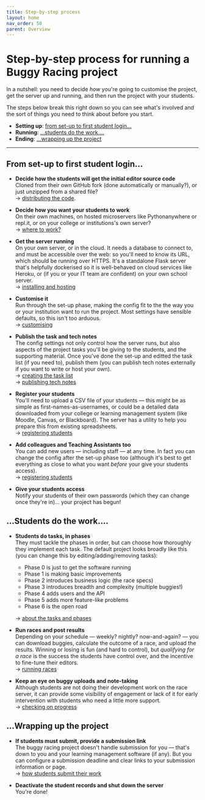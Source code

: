 ```yaml
---
title: Step-by-step process
layout: home
nav_order: 50
parent: Overview
---
```


# Step-by-step process for running a Buggy Racing project

In a nutshell: you need to decide _how_ you're going to customise the project,
get the server up and running, and then run the project with your students.

The steps below break this right down so you can see what's involved
and the sort of things you need to think about before you start.

* **Setting up**: [from set-up to first student login...](#from-set-up-to-first-student-login)
* **Running**: [...students do the work....](#students-do-the-work)
* **Ending**: […wrapping up the project](#wrapping-up-the-project)

---

## From set-up to first student login...

* **Decide how the students will get the initial editor source code**  
  Cloned from their own GitHub fork (done automatically or manually?), or just
  unzipped from a shared file?  
  → [distributing the code](../buggy-editor/distributing-the-code).

* **Decide how you want your students to work**  
  On their own machines, on hosted microservers like Pythonanywhere or repl.it,
  or on your college or institutions's own server?  
  → [where to work?](../buggy-editor/running-where)

* **Get the server running**  
  On your own server, or in the cloud. It needs a database to connect to, and
  must be accessible over the web: so you'll need to know its URL, which should
  be running over HTTPS. It's a standalone Flask server that's helpfully
  dockerised so it is well-behaved on cloud services like Heroku, or (if you or
  your IT team are confident) on your own school server.  
  → [installing and hosting](../hosting)
  
* **Customise it**  
  Run through the set-up phase, making the config fit to the the way you or
  your institution want to run the project. Most settings have sensible
  defaults, so this isn't too arduous.  
  → [customising](../customising)

* **Publish the task and tech notes**  
  The config settings not only control how the server runs, but also aspects of
  the project tasks you'll be giving to the students, and the supporting
  material. Once you've done the set-up and editted the task list (if you need
  to), publish them (you can publish tech notes externally if you want to
  write or host your own).  
  → [creating the task list](../customising/tasks)  
  → [publishing tech notes](../static-content/tech-notes)  

* **Register your students**  
  You'll need to upload a CSV file of your students — this might be as simple as
  first-names-as-usernames, or could be a detailed data downloaded from your
  college or learning management system (like Moodle, Canvas, or Blackboard).
  The server has a utility to help you prepare this from existing spreadsheets.  
  → [registering students](../registering-users/spreadsheet)  

* **Add colleagues and Teaching Assistants too**  
  You can add new users — including staff — at any time. In fact you can
  change the config after the set-up phase too (although it's best to get
  everything as close to what you want _before_ your give your students access).  
  → [registering students](../registering-users/single)  

* **Give your students access**  
  Notify your students of their own passwords (which they can change once
  they're in)... your project has begun!


## ...Students do the work....

* **Students do tasks, in phases**  
  They must tackle the phases in order, but can choose how thoroughly they
  implement each task. The default project looks broadly like this (you can
  change this by editing/adding/removing tasks):
  * Phase 0 is just to get the software running
  * Phase 1 is making basic improvements
  * Phase 2 introduces business logic (the race specs)
  * Phase 3 introduces breadth and complexity (multiple buggies!)
  * Phase 4 adds users and the API
  * Phase 5 adds more feature-like problems
  * Phase 6 is the open road
  
  → [about the tasks and phases](../teaching/tasks-and-phases)  


* **Run races and post results**  
  Depending on your schedule — weekly? nightly? now-and-again? — you can
  download buggies, calculate the outcome of a race, and upload the results.
  Winning or losing is fun (and hard to control), but _qualifying for a race_
  is the success the students have control over, and the incentive to fine-tune
  their editors.  
  → [running races](../races)  
  

* **Keep an eye on buggy uploads and note-taking**  
  Although students are not doing their development work on the race server, it
  can provide some visibility of engagement or lack of it for early intervention
  with students who need a little more support.  
  → [checking on progress](../teaching/progress)  
  

## ...Wrapping up the project

* **If students must submit, provide a submission link**  
  The buggy racing project doesn't handle submission for you — that's down to
  you and your learning management software (if any). But you can configure a
  submission deadline and clear links to your submission information or page.  
  → [how students submit their work](../teaching/submission)  

* **Deactivate the student records and shut down the server**  
  You're done!

